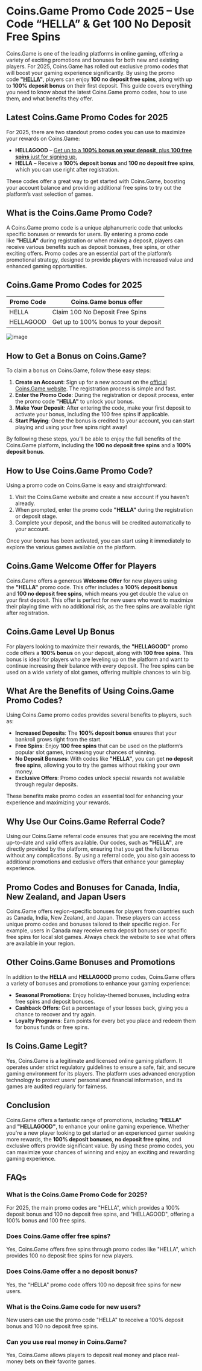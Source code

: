# **Coins.Game Promo Code 2025 – Use Code “HELLA” & Get 100 No Deposit Free Spins**

Coins.Game is one of the leading platforms in online gaming, offering a variety of exciting promotions and bonuses for both new and existing players. For 2025, Coins.Game has rolled out exclusive promo codes that will boost your gaming experience significantly. By using the promo code **"**[**HELLA**](https://coinsaffs.com/d493d5076)**"**, players can enjoy **100 no deposit free spins**, along with up to **100% deposit bonus** on their first deposit. This guide covers everything you need to know about the latest Coins.Game promo codes, how to use them, and what benefits they offer.

## **Latest Coins.Game Promo Codes for 2025**

For 2025, there are two standout promo codes you can use to maximize your rewards on Coins.Game:

*   **HELLAGOOD** – [Get up to a **100% bonus on your deposit**, plus **100 free spins** just for signing up.](https://coinsaffs.com/d493d5076)
*   **HELLA** – Receive a **100% deposit bonus** and **100 no deposit free spins**, which you can use right after registration.

These codes offer a great way to get started with Coins.Game, boosting your account balance and providing additional free spins to try out the platform’s vast selection of games.

## **What is the Coins.Game Promo Code?**

A Coins.Game promo code is a unique alphanumeric code that unlocks specific bonuses or rewards for users. By entering a promo code like **"HELLA"** during registration or when making a deposit, players can receive various benefits such as deposit bonuses, free spins, or other exciting offers. Promo codes are an essential part of the platform’s promotional strategy, designed to provide players with increased value and enhanced gaming opportunities.

## **Coins.Game** **Promo Codes for 2025**


| **Promo Code** | **Coins.Game bonus offer** |
| ---------------| ------------------------- |
| HELLA | Claim 100 No Deposit Free Spins |
| HELLAGOOD | Get up to 100% bonus to your deposit |

![image](https://hellagood.marketing/wp-content/uploads/2024/02/coins-game-casino-promo-code.jpg)

## **How to Get a Bonus on Coins.Game?**

To claim a bonus on Coins.Game, follow these easy steps:

1.  **Create an Account**: Sign up for a new account on the [official Coins.Game website](https://coinsaffs.com/d493d5076). The registration process is simple and fast.
2.  **Enter the Promo Code**: During the registration or deposit process, enter the promo code **"HELLA"** to unlock your bonus.
3.  **Make Your Deposit**: After entering the code, make your first deposit to activate your bonus, including the 100 free spins if applicable.
4.  **Start Playing**: Once the bonus is credited to your account, you can start playing and using your free spins right away!

By following these steps, you'll be able to enjoy the full benefits of the Coins.Game platform, including the **100 no deposit free spins** and a **100% deposit bonus**.

## **How to Use Coins.Game Promo Code?**

Using a promo code on Coins.Game is easy and straightforward:

1.  Visit the Coins.Game website and create a new account if you haven't already.
2.  When prompted, enter the promo code **"HELLA"** during the registration or deposit stage.
3.  Complete your deposit, and the bonus will be credited automatically to your account.

Once your bonus has been activated, you can start using it immediately to explore the various games available on the platform.

## **Coins.Game Welcome Offer for Players**

Coins.Game offers a generous **Welcome Offer** for new players using the **"HELLA"** promo code. This offer includes a **100% deposit bonus** and **100 no deposit free spins**, which means you get double the value on your first deposit. This offer is perfect for new users who want to maximize their playing time with no additional risk, as the free spins are available right after registration.

## **Coins.Game Level Up Bonus** 

For players looking to maximize their rewards, the **"HELLAGOOD"** promo code offers a **100% bonus** on your deposit, along with **100 free spins**. This bonus is ideal for players who are leveling up on the platform and want to continue increasing their balance with every deposit. The free spins can be used on a wide variety of slot games, offering multiple chances to win big.

## **What Are the Benefits of Using Coins.Game Promo Codes?**

Using Coins.Game promo codes provides several benefits to players, such as:

*   **Increased Deposits**: The **100% deposit bonus** ensures that your bankroll grows right from the start.
*   **Free Spins**: Enjoy **100 free spins** that can be used on the platform’s popular slot games, increasing your chances of winning.
*   **No Deposit Bonuses**: With codes like **"HELLA"**, you can get **no deposit free spins**, allowing you to try the games without risking your own money.
*   **Exclusive Offers**: Promo codes unlock special rewards not available through regular deposits.

These benefits make promo codes an essential tool for enhancing your experience and maximizing your rewards.

## **Why Use Our Coins.Game Referral Code?**

Using our Coins.Game referral code ensures that you are receiving the most up-to-date and valid offers available. Our codes, such as **"HELLA"**, are directly provided by the platform, ensuring that you get the full bonus without any complications. By using a referral code, you also gain access to additional promotions and exclusive offers that enhance your gameplay experience.

## **Promo Codes and Bonuses for Canada, India, New Zealand, and Japan Users**

Coins.Game offers region-specific bonuses for players from countries such as Canada, India, New Zealand, and Japan. These players can access unique promo codes and bonuses tailored to their specific region. For example, users in Canada may receive extra deposit bonuses or specific free spins for local slot games. Always check the website to see what offers are available in your region.

## **Other Coins.Game Bonuses and Promotions**

In addition to the **HELLA** and **HELLAGOOD** promo codes, Coins.Game offers a variety of bonuses and promotions to enhance your gaming experience:

*   **Seasonal Promotions**: Enjoy holiday-themed bonuses, including extra free spins and deposit bonuses.
*   **Cashback Offers**: Get a percentage of your losses back, giving you a chance to recover and try again.
*   **Loyalty Programs**: Earn points for every bet you place and redeem them for bonus funds or free spins.

## **Is Coins.Game Legit?**

Yes, Coins.Game is a legitimate and licensed online gaming platform. It operates under strict regulatory guidelines to ensure a safe, fair, and secure gaming environment for its players. The platform uses advanced encryption technology to protect users' personal and financial information, and its games are audited regularly for fairness.

## **Conclusion**

Coins.Game offers a fantastic range of promotions, including **"HELLA"** and **"HELLAGOOD"**, to enhance your online gaming experience. Whether you're a new player looking to get started or an experienced gamer seeking more rewards, the **100% deposit bonuses**, **no deposit free spins**, and exclusive offers provide significant value. By using these promo codes, you can maximize your chances of winning and enjoy an exciting and rewarding gaming experience.

## **FAQs**

### **What is the Coins.Game Promo Code for 2025?**

For 2025, the main promo codes are "HELLA", which provides a 100% deposit bonus and 100 no deposit free spins, and "HELLAGOOD", offering a 100% bonus and 100 free spins.

### **Does Coins.Game offer free spins?**

Yes, Coins.Game offers free spins through promo codes like "HELLA", which provides 100 no deposit free spins for new players.

### **Does Coins.Game offer a no deposit bonus?**

Yes, the "HELLA" promo code offers 100 no deposit free spins for new users.

### **What is the Coins.Game code for new users?**

New users can use the promo code "HELLA" to receive a 100% deposit bonus and 100 no deposit free spins.

### **Can you use real money in Coins.Game?**

Yes, Coins.Game allows players to deposit real money and place real-money bets on their favorite games.
